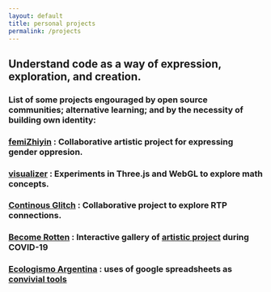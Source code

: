 ```yaml
---
layout: default
title: personal projects
permalink: /projects
---
```


## Understand code as a way of expression, exploration, and creation.

### List of some projects engouraged by open source communities; alternative learning; and by the necessity of building own identity:



### [femiZhiyin](https://femizhiyin.solquemal.com/) : Collaborative artistic project for expressing gender oppresion.


### [visualizer](https://visualizer.solquemal.com/) : Experiments in Three.js and WebGL to explore math concepts.


### [Continous Glitch](https://continous-glitch.glitch.me/) : Collaborative project to explore RTP connections. 


### [Become Rotten](https://become-rotten.solquemal.com/) : Interactive gallery of [artistic project](/become-rotten) during COVID-19


### [Ecologismo Argentina](https://ecologismo-argentina.github.io/) : uses of google spreadsheets as [convivial tools](https://en.wikipedia.org/wiki/Tools_for_Conviviality)
